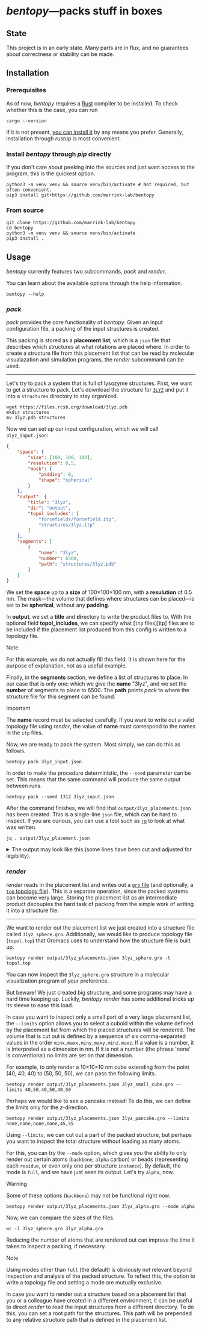 # _bentopy_&mdash;packs stuff in boxes

## State

This project is in an early state. Many parts are in flux, and no guarantees
about correctness or stability can be made.

## Installation

### Prerequisites

As of now, _bentopy_ requires a [Rust][rust] compiler to be installed. To check
whether this is the case, you can run

```console
cargo --version
```

If it is not present, [you can install it][rust-installation] by any means you
prefer. Generally, installation through _rustup_ is most convenient.

### Install _bentopy_ through _pip_ directly

If you don't care about peeking into the sources and just want access to the
program, this is the quickest option.

```console
python3 -m venv venv && source venv/bin/activate # Not required, but often convenient.
pip3 install git+https://github.com/marrink-lab/bentopy
```

### From source

```console
git clone https://github.com/marrink-lab/bentopy
cd bentopy
python3 -m venv venv && source venv/bin/activate
pip3 install .
```

## Usage

_bentopy_ currently features two subcommands, _pack_ and _render_.

You can learn about the available options through the help information.

```console
bentopy --help
```

### _pack_

_pack_ provides the core functionality of _bentopy_. Given an input
configuration file, a packing of the input structures is created. 

This packing is stored as a **placement list**, which is a `json` file that
describes which structures at what rotations are placed where. In order to
create a structure file from this placement list that can be read by molecular
visualazation and simulation programs, the _render_ subcommand can be used.

---

Let's try to pack a system that is full of lysozyme structures. First, we want
to get a structure to pack. Let's download the structure for [`3LYZ`][3lyz] and
put it into a `structures` directory to stay organized.

```
wget https://files.rcsb.org/download/3lyz.pdb
mkdir structures
mv 3lyz.pdb structures
```

Now we can set up our input configuration, which we will call `3lyz_input.json`:

```json
{
	"space": {
		"size": [100, 100, 100],
		"resolution": 0.5,
		"mask": {
			"padding": 0,
			"shape": "spherical"
		}
	},
	"output": {
		"title": "3lyz",
		"dir": "output",
		"topol_includes": [
			"forcefields/forcefield.itp",
			"structures/3lyz.itp"
		]
	},
	"segments": [
		{
			"name": "3lyz",
			"number": 6500,
			"path": "structures/3lyz.pdb"
		}
	]
}
```

We set the **space** up to a **size** of 100&times;100&times;100 nm, with a
**resulution** of 0.5 nm. The mask&mdash;the volume that defines where
structures can be placed&mdash;is set to be **spherical**, without any
**padding**.

In **output**, we set a **title** and **dir**ectory to write the product files
to. With the optional field **topol_includes**, we can specify what 
[`itp` files][itp] files are to be included if the placement list produced from
this config is written to a topology file. 

> [!NOTE]
> For this example, we do not actually fill this field. It is shown here for
> the purpose of explanation, not as a useful example.

Finally, in the **segments** section, we define a list of structures to place.
In our case that is only one: which we give the **name** "3lyz", and we set the
**number** of segments to place to 6500. The **path** points _pack_ to where
the structure file for this segment can be found.

> [!IMPORTANT]
> The **name** record must be selected carefully. If you want to write out a
> valid topology file using _render_, the value of **name** must correspond to
> the names in the `itp` files.

Now, we are ready to pack the system. Most simply, we can do this as follows.

```console
bentopy pack 3lyz_input.json
```

In order to make the procedure deterministic, the `--seed` parameter can be set.
This means that the same command will produce the same output between runs.

```console
bentopy pack --seed 1312 3lyz_input.json
```

After the command finishes, we will find that `output/3lyz_placements.json` has
been created. This is a single-line `json` file, which can be hard to inspect.
If you are curious, you can use a tool such as [`jq`][jq] to look at what was
written.

```console
jq . output/3lyz_placement.json
```

<details>
<summary>
The output may look like this (some lines have been cut and adjusted for legibility).
</summary>

```
{
	"title": "3lyz",
	"size": [ 100, 100, 100 ],
	"topol_includes": [ ... ],
	"placements": [
		{
			"name": "3lyz",
			"path": "structures/3lyz.pdb",
			"batches": [
				[
					[
						[ 1.0, 0.0, 0.0 ], 
                        [ 0.0, 1.0, 0.0 ], 
                        [ 0.0, 0.0, 1.0 ]
					],
					[
						[  8, 46, 68 ],
						[ 26, 62, 88 ],
                        ... many many more of such lines ...
                    ]
                ],
				[
					[
						[   0.3658391780537972, -0.3882572475566672, -0.8458238619952991  ],
						[  -0.8851693094147572, -0.4258733932991502, -0.18736901171236636 ],
						[ -0.28746650147647396,  0.8172442490465064, -0.49947457185455224 ]
					],
					[
						[ 31, 41, 56 ],
						[ 61, 53,  4 ],
                        ... many many more of such lines ...
                    ]
                ]
                ... and on and on and on ...
            ]
        }
    ]
}
```
</details>

### _render_

_render_ reads in the placement list and writes out a [`gro` file][gro] 
(and optionally, a [`top` topology file][top]). This is a separate operation,
since the packed systems can become very large. Storing the placement list as
an intermediate product decouples the hard task of packing from the simple work
of writing it into a structure file.

---

We want to render out the placement list we just created into a structure file
called `3lyz_sphere.gro`. Additionally, we would like to produce topology file
(`topol.top`) that Gromacs uses to understand how the structure file is built
up.

```console
bentopy render output/3lyz_placements.json 3lyz_sphere.gro -t topol.top
```

You can now inspect the `3lyz_sphere.gro` structure in a molecular visualization
program of your preference.

But beware! We just created big structure, and some programs may have a hard
time keeping up. Luckily, _bentopy render_ has some additional tricks up its
sleeve to ease this load.

In case you want to inspect only a small part of a very large placement list,
the `--limits` option allows you to select a cuboid within the volume defined
by the placement list from which the placed structures will be rendered. The
volume that is cut out is defined by a sequence of six comma-separated values
in the order `minx,maxx,miny,maxy,minz,maxz`. If a value is a number, it is
interpreted as a dimension in nm. If it is not a number (the phrase 'none' is
conventional) no limits are set on that dimension. 

For example, to only render a 10&times;10&times;10 nm cube extending
from the point (40, 40, 40) to (50, 50, 50), we can pass the following limits.

```console
bentopy render output/3lyz_placements.json 3lyz_small_cube.gro --limits 40,50,40,50,40,50
```

Perhaps we would like to see a pancake instead! To do this, we can define the
limits only for the _z_-direction.

```console
bentopy render output/3lyz_placements.json 3lyz_pancake.gro --limits none,none,none,none,45,55
```

Using `--limits`, we can cut out a part of the packed structure, but perhaps
you want to inspect the total structure without loading as many atoms.

For this, you can try the `--mode` option, which gives you the ability to only
render out certain atoms (`backbone`, `alpha` carbon) or beads (representing
each `residue`, or even only one per structure `instance`). By default, the
mode is `full`, and we have just seen its output. Let's try `alpha`, now.

> [!WARNING] 
> Some of these options (`backbone`) may not be functional right now.

```console
bentopy render output/3lyz_placements.json 3lyz_alpha.gro --mode alpha
```

Now, we can compare the sizes of the files.

```console
wc -l 3lyz_sphere.gro 3lyz_alpha.gro
```

Reducing the number of atoms that are rendered out can improve the time it
takes to inspect a packing, if necessary.

> [!NOTE]
> Using modes other than `full` (the default) is obviously not relevant beyond
> inspection and analysis of the packed structure. To reflect this, the option
> to write a topology file and setting a mode are mutually exclusive.

In case you want to render out a structure based on a placement list that you
or a colleague have created in a different environment, it can be useful to
direct _render_ to read the input structures from a different directory. To do
this, you can set a root path for the structures. This path will be prepended
to any relative structure path that is defined in the placement list.

[rust]: https://rust-lang.org/
[rust-installation]: https://www.rust-lang.org/learn/get-started
[gro]: https://manual.gromacs.org/current/reference-manual/file-formats.html#gro
[top]: https://manual.gromacs.org/current/reference-manual/file-formats.html#top
[top]: https://manual.gromacs.org/current/reference-manual/file-formats.html#itp
[3lyz]: https://www.rcsb.org/structure/3LYZ
[jq]: https://github.com/jqlang/jq
